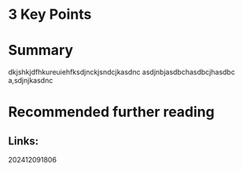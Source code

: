 # 3 Key Points

# Summary

dkjshkjdfhkureuiehfksdjnckjsndcjkasdnc
asdjnbjasdbchasdbcjhasdbc
a,sdjnjkasdnc

# Recommended further reading


## Links:



202412091806